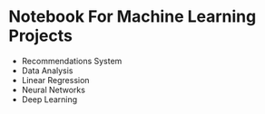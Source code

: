 # Notebook For Machine Learning Projects

- Recommendations System
- Data Analysis
- Linear Regression
- Neural Networks
- Deep Learning
